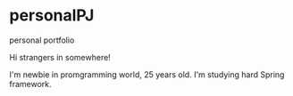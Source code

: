 # personalPJ
personal portfolio

Hi strangers in somewhere!

I'm newbie in promgramming world, 25 years old.
I'm studying hard Spring framework.
